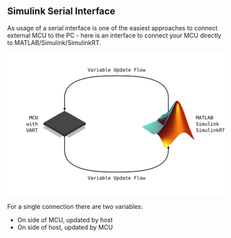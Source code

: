 ## Simulink Serial Interface

As usage of a serial interface is one of the easiest approaches to connect external MCU to the PC - here is an interface to connect your MCU directly to MATLAB/Simulink/SimulinkRT.

![How it works](scheme_1.svg)

For a single connection there are two variables:
- On side of MCU, updated by host
- On side of host, updated by MCU